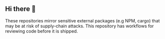 ## Hi there 👋

These repositories mirror sensitive external packages (e.g NPM, cargo) that may be at risk of supply-chain attacks. This repository has workflows for reviewing code before it is shipped.
